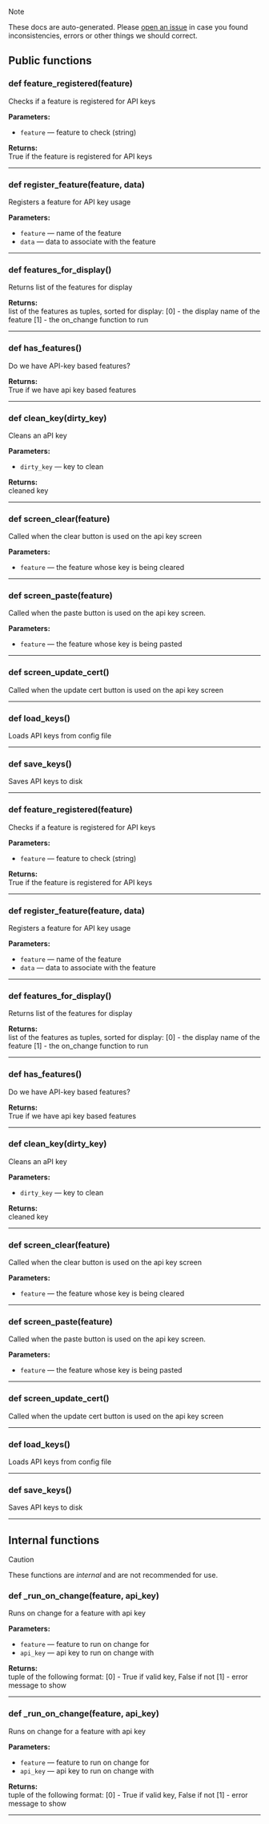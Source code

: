 > [!NOTE]
> These docs are auto-generated. Please [open an issue](https://github.com/Friends-of-Monika/mas-docs/issues/new)
> in case you found inconsistencies, errors or other things we should correct.

## Public functions

### def feature_registered(feature)

Checks if a feature is registered for API keys

**Parameters:**
- `feature` &mdash; feature to check (string)


**Returns:**<br>
True if the feature is registered for API keys

---

### def register_feature(feature, data)

Registers a feature for API key usage

**Parameters:**
- `feature` &mdash; name of the feature
- `data` &mdash; data to associate with the feature


---

### def features_for_display()

Returns list of the features for display

**Returns:**<br>
list of the features as tuples, sorted for display: [0] - the display name of the feature [1] - the on_change function to run

---

### def has_features()

Do we have API-key based features?

**Returns:**<br>
True if we have api key based features

---

### def clean_key(dirty_key)

Cleans an aPI key

**Parameters:**
- `dirty_key` &mdash; key to clean


**Returns:**<br>
cleaned key

---

### def screen_clear(feature)

Called when the clear button is used on the api key screen

**Parameters:**
- `feature` &mdash; the feature whose key is being cleared


---

### def screen_paste(feature)

Called when the paste button is used on the api key screen.

**Parameters:**
- `feature` &mdash; the feature whose key is being pasted


---

### def screen_update_cert()

Called when the update cert button is used on the api key screen

---

### def load_keys()

Loads API keys from config file

---

### def save_keys()

Saves API keys to disk

---

### def feature_registered(feature)

Checks if a feature is registered for API keys

**Parameters:**
- `feature` &mdash; feature to check (string)


**Returns:**<br>
True if the feature is registered for API keys

---

### def register_feature(feature, data)

Registers a feature for API key usage

**Parameters:**
- `feature` &mdash; name of the feature
- `data` &mdash; data to associate with the feature


---

### def features_for_display()

Returns list of the features for display

**Returns:**<br>
list of the features as tuples, sorted for display: [0] - the display name of the feature [1] - the on_change function to run

---

### def has_features()

Do we have API-key based features?

**Returns:**<br>
True if we have api key based features

---

### def clean_key(dirty_key)

Cleans an aPI key

**Parameters:**
- `dirty_key` &mdash; key to clean


**Returns:**<br>
cleaned key

---

### def screen_clear(feature)

Called when the clear button is used on the api key screen

**Parameters:**
- `feature` &mdash; the feature whose key is being cleared


---

### def screen_paste(feature)

Called when the paste button is used on the api key screen.

**Parameters:**
- `feature` &mdash; the feature whose key is being pasted


---

### def screen_update_cert()

Called when the update cert button is used on the api key screen

---

### def load_keys()

Loads API keys from config file

---

### def save_keys()

Saves API keys to disk

---

## Internal functions

> [!CAUTION]
> These functions are *internal* and are not recommended for use.

### def _run_on_change(feature, api_key)

Runs on change for a feature with api key

**Parameters:**
- `feature` &mdash; feature to run on change for
- `api_key` &mdash; api key to run on change with


**Returns:**<br>
tuple of the following format: [0] - True if valid key, False if not [1] - error message to show

---

### def _run_on_change(feature, api_key)

Runs on change for a feature with api key

**Parameters:**
- `feature` &mdash; feature to run on change for
- `api_key` &mdash; api key to run on change with


**Returns:**<br>
tuple of the following format: [0] - True if valid key, False if not [1] - error message to show

---

